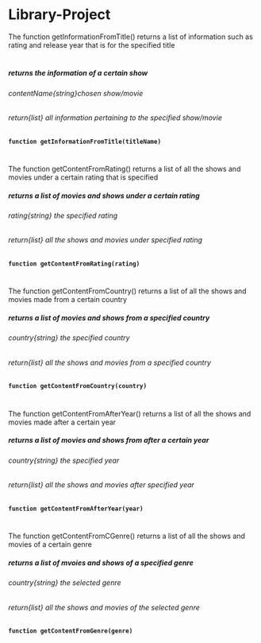 # Library-Project
The function getInformationFromTitle() returns a list of information such as rating and release year that is for the specified title
#
##### returns the information of a certain show
###### contentName{string}chosen show/movie
###### return{list} all information pertaining to the specified show/movie
**`function getInformationFromTitle(titleName)`**
#

#
The function getContentFromRating() returns a list of all the shows and movies under a certain rating that is specified
##### returns a list of movies and shows under a certain rating
###### rating{string} the specified rating
###### return{list} all the shows and movies under specified rating
**`function getContentFromRating(rating)`**
#
The function getContentFromCountry() returns a list of all the shows and movies made from a certain country
##### returns a list of movies and shows from a specified country
###### country{string} the specified country
###### return{list} all the shows and movies from a specified country
**`function getContentFromCountry(country)`**
#
The function getContentFromAfterYear() returns a list of all the shows and movies made after a certain year
##### returns a list of movies and shows from after a certain year
###### country{string} the specified year
###### return{list} all the shows and movies after specified year 
**`function getContentFromAfterYear(year)`**
#
The function getContentFromCGenre() returns a list of all the shows and movies of a certain genre
##### returns a list of mvoies and shows of a specified genre
###### country{string} the selected genre
###### return{list} all the shows and movies of the selected genre
**`function getContentFromGenre(genre)`**
